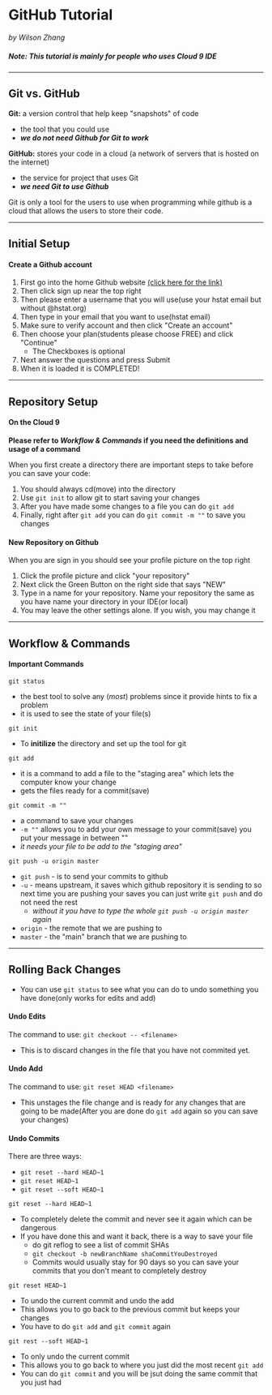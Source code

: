 # GitHub Tutorial

_by Wilson Zhang_  

##### Note: This tutorial is mainly for people who uses Cloud 9 IDE 

---
## Git vs. GitHub
**Git:** a version control that help keep "snapshots" of code
* the tool that you could use
* ***we do not need Github for Git to work***  

**GitHub:** stores your code in a cloud (a network of servers that is hosted on the internet)
* the service for project that uses Git
* ***we need Git to use Github***

Git is only a tool for the users to use when programming while github is a cloud that allows the users to store their code.

---
## Initial Setup
#### **Create a Github account**
1. First go into the home Github website [(click here for the link)](https://www.github.com)
2. Then click sign up near the top right
3. Then please enter a username that you will use(use your hstat email but without @hstat.org)
4. Then type in your email that you want to use(hstat email)
5. Make sure to verify account and then click "Create an account"
6. Then choose your plan(students please choose FREE) and click "Continue"
    * The Checkboxes is optional
7. Next answer the questions and press Submit
8. When it is loaded it is COMPLETED!
---
## Repository Setup
#### On the Cloud 9
**Please refer to *Workflow & Commands* if you need the definitions and usage of a command**  

When you first create a directory there are important steps to take before you can save your code:  
1. You should always cd(move) into the directory
2. Use `git init` to allow git to start saving your changes
3. After you have made some changes to a file you can do `git add`
4. Finally, right after `git add` you can do `git commit -m ""` to save you changes

#### New Repository on Github
When you are sign in you should see your profile picture on the top right
1. Click the profile picture and click "your repository"
2. Next click the Green Button on the right side that says "NEW" 
3. Type in a name for your repository. Name your repository the same as you have name your directory in your IDE(or local)
4. You may leave the other settings alone. If you wish, you may change it

---
## Workflow & Commands
#### Important Commands
`git status`
* the best tool to solve any (*most*) problems since it provide hints to fix a problem
* it is used to see the state of your file(s)  

`git init`
* To **initilize** the directory and set up the tool for git

`git add`
* it is a command to add a file to the "staging area" which lets the computer know your change
* gets the files ready for a commit(save)

`git commit -m ""`
* a command to save your changes 
* `-m ""` allows you to add your own message to your commit(save) you put your message in between ""
* *it needs your file to be add to the "staging area"*

`git push -u origin master`
* `git push` - is to send your commits to github
* `-u` - means upstream, it saves which github repository it is sending to so next time you are pushing your saves you can just write `git push` and do not need the rest
    * *without it you have to type the whole `git push -u origin master` again*
* `origin` - the remote that we are pushing to
* `master` - the "main" branch that we are pushing to

---
## Rolling Back Changes
* You can use `git status` to see what you can do to undo something you have done(only works for edits and add)

#### Undo Edits
The command to use: `git checkout -- <filename>`
* This is to discard changes in the file that you have not commited yet. 

#### Undo Add
The command to use: `git reset HEAD <filename>`
* This unstages the file change and is ready for any changes that are going to be made(After you are done do `git add` again so you can save your changes)

#### Undo Commits
There are three ways: 
* `git reset --hard HEAD~1`
* `git reset HEAD~1`
* `git reset --soft HEAD~1`

`git reset --hard HEAD~1`
* To completely delete the commit and never see it again which can be dangerous
* If you have done this and want it back, there is a way to save your file
    * do git reflog to see a list of commit SHAs
    * `git checkout -b newBranchName shaCommitYouDestroyed`
    * Commits would usually stay for 90 days so you can save your commits that you don't meant to completely destroy

`git reset HEAD~1`
* To undo the current commit and undo the add
* This allows you to go back to the previous commit but keeps your changes
* You have to do `git add` and `git commit` again

`git rest --soft HEAD~1`
* To only undo the current commit
* This allows you to go back to where you just did the most recent `git add`
* You can do `git commit` and you will be jsut doing the same commit that you just had